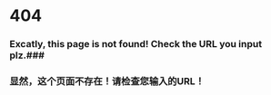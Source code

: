 # 404 #
### Excatly, this page is not found! Check the URL you input plz.###
### 显然，这个页面不存在！请检查您输入的URL！ ###
